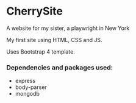 # CherrySite
A website for my sister, a playwright in New York

My first site using HTML, CSS and JS.

Uses Bootstrap 4 template.

### Dependencies and packages used:
* express
* body-parser
* mongodb